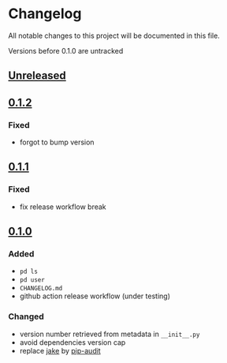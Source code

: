 # Changelog
All notable changes to this project will be documented in this file.

Versions before 0.1.0 are untracked

## [Unreleased]

## [0.1.2]
### Fixed
* forgot to bump version

## [0.1.1]
### Fixed
* fix release workflow break

## [0.1.0]
### Added
* `pd ls`
* `pd user`
* `CHANGELOG.md`
* github action release workflow (under testing)

### Changed
* version number retrieved from metadata in `__init__.py`
* avoid dependencies version cap
* replace [jake](https://pypi.org/project/jake/) by [pip-audit](https://pypi.org/project/pip-audit/)


[Unreleased]: https://github.com/koyeung/python-pdcli/compare/0.1.2...HEAD
[0.1.2]: https://github.com/koyeung/python-pdcli/releases/tag/0.1.2
[0.1.1]: https://github.com/koyeung/python-pdcli/releases/tag/0.1.1
[0.1.0]: https://github.com/koyeung/python-pdcli/releases/tag/0.1.0
